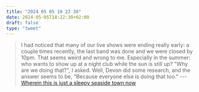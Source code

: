 ```yaml
---
title: "2024 05 05 18 22 30"
date: 2024-05-05T18:22:30+02:00
draft: false
type: "tweet"
---
```


> I had noticed that many of our live shows were ending really early: a couple times recently, the last band was done and we were closed by 10pm. That seems weird and wrong to me. Especially in the summer: who wants to show up at a night club while the sun is still up? "Why are we doing that?", I asked. Well, Devon did some research, and the answer seems to be, "Because everyone else is doing that too." --- [Wherein this is just a sleepy seaside town now](https://www.dnalounge.com/backstage/log/2024/04/16.html)
